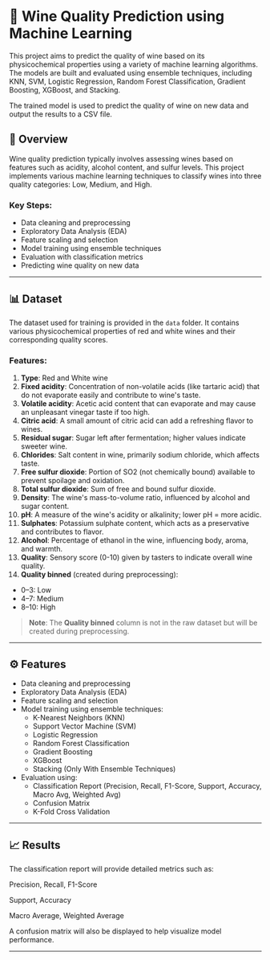 # 🍷 Wine Quality Prediction using Machine Learning

This project aims to predict the quality of wine based on its physicochemical properties using a variety of machine learning algorithms. The models are built and evaluated using ensemble techniques, including KNN, SVM, Logistic Regression, Random Forest Classification, Gradient Boosting, XGBoost, and Stacking.

The trained model is used to predict the quality of wine on new data and output the results to a CSV file.

## 📌 Overview

Wine quality prediction typically involves assessing wines based on features such as acidity, alcohol content, and sulfur levels. This project implements various machine learning techniques to classify wines into three quality categories: Low, Medium, and High.

### Key Steps:
- Data cleaning and preprocessing
- Exploratory Data Analysis (EDA)
- Feature scaling and selection
- Model training using ensemble techniques
- Evaluation with classification metrics
- Predicting wine quality on new data

---

## 📊 Dataset

The dataset used for training is provided in the `data` folder. It contains various physicochemical properties of red and white wines and their corresponding quality scores.

### Features:
1. **Type**: Red and White wine
2. **Fixed acidity**: Concentration of non-volatile acids (like tartaric acid) that do not evaporate easily and contribute to wine's taste.
3. **Volatile acidity**: Acetic acid content that can evaporate and may cause an unpleasant vinegar taste if too high.
4. **Citric acid**: A small amount of citric acid can add a refreshing flavor to wines.
5. **Residual sugar**: Sugar left after fermentation; higher values indicate sweeter wine.
6. **Chlorides**: Salt content in wine, primarily sodium chloride, which affects taste.
7. **Free sulfur dioxide**: Portion of SO2 (not chemically bound) available to prevent spoilage and oxidation.
8. **Total sulfur dioxide**: Sum of free and bound sulfur dioxide.
9. **Density**: The wine's mass-to-volume ratio, influenced by alcohol and sugar content.
10. **pH**: A measure of the wine's acidity or alkalinity; lower pH = more acidic.
11. **Sulphates**: Potassium sulphate content, which acts as a preservative and contributes to flavor.
12. **Alcohol**: Percentage of ethanol in the wine, influencing body, aroma, and warmth.
13. **Quality**: Sensory score (0-10) given by tasters to indicate overall wine quality.
14. **Quality binned** (created during preprocessing): 
   - 0–3: Low
   - 4–7: Medium
   - 8–10: High

> **Note**: The **Quality binned** column is not in the raw dataset but will be created during preprocessing.

---

## ⚙️ Features

- Data cleaning and preprocessing
- Exploratory Data Analysis (EDA)
- Feature scaling and selection
- Model training using ensemble techniques:
  - K-Nearest Neighbors (KNN)
  - Support Vector Machine (SVM)
  - Logistic Regression
  - Random Forest Classification
  - Gradient Boosting
  - XGBoost
  - Stacking (Only With Ensemble Techniques)
- Evaluation using:
  - Classification Report (Precision, Recall, F1-Score, Support, Accuracy, Macro Avg, Weighted Avg)
  - Confusion Matrix
  - K-Fold Cross Validation

---

## 📈 Results

The classification report will provide detailed metrics such as:

Precision, Recall, F1-Score

Support, Accuracy

Macro Average, Weighted Average

A confusion matrix will also be displayed to help visualize model performance.

---

